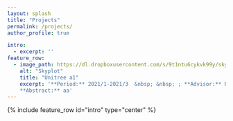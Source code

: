 ```yaml
---
layout: splash
title: "Projects"
permalink: /projects/
author_profile: true

intro: 
  - excerpt: ''
feature_row:
  - image_path: https://dl.dropboxusercontent.com/s/9t1ntu6cykvk99y/skyplot.png?dl=0
    alt: "Skyplot"
    title: "Unitree a1"
    excerpt: '**Period:** 2021/1-2021/3  &nbsp; &nbsp; ; **Advisor:** Ryuma Niiyama (Assistant Professor) (/UTokyo) <br><br>
    **Abstract:** aa'
---
```

{% include feature_row id="intro" type="center" %}
